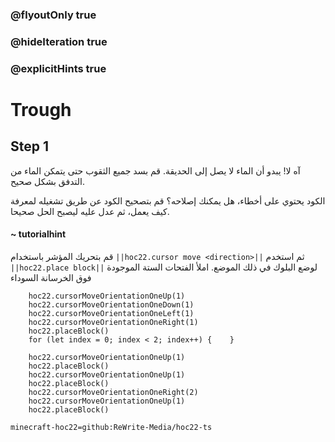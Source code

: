### @flyoutOnly true
### @hideIteration true
### @explicitHints true


# Trough

## Step 1
آه لا! يبدو أن الماء لا يصل إلى الحديقة. قم بسد جميع الثقوب حتى يتمكن الماء من التدفق بشكل صحيح.

الكود يحتوي على أخطاء، هل يمكنك إصلاحه؟ قم بتصحيح الكود عن طريق تشغيله لمعرفة كيف يعمل، ثم عدل عليه ليصبح الحل صحيحا.

#### ~ tutorialhint 
قم بتحريك المؤشر باستخدام ``||hoc22.cursor move <direction>||`` ثم استخدم ``||hoc22.place block||`` لوضع البلوك في ذلك الموضع. املأ الفتحات الستة الموجودة فوق الخرسانة السوداء 



```ghost
    hoc22.cursorMoveOrientationOneUp(1)
    hoc22.cursorMoveOrientationOneDown(1)
    hoc22.cursorMoveOrientationOneLeft(1)
    hoc22.cursorMoveOrientationOneRight(1)
    hoc22.placeBlock()
    for (let index = 0; index < 2; index++) {    }
```
```template
    hoc22.cursorMoveOrientationOneUp(1) 
    hoc22.placeBlock()   
    hoc22.cursorMoveOrientationOneUp(1) 
    hoc22.placeBlock()        
    hoc22.cursorMoveOrientationOneRight(2)   
    hoc22.cursorMoveOrientationOneUp(1) 
    hoc22.placeBlock()       
```
```package
minecraft-hoc22=github:ReWrite-Media/hoc22-ts
```